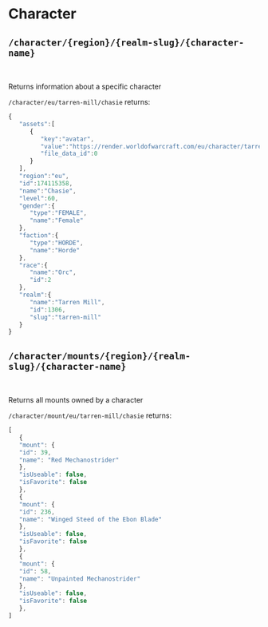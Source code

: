 # Character
## `/character/{region}/{realm-slug}/{character-name}`
<br/>

Returns information about a specific character

`/character/eu/tarren-mill/chasie` returns:

```js
{
   "assets":[
      {
         "key":"avatar",
         "value":"https://render.worldofwarcraft.com/eu/character/tarren-mill/30/174115358-avatar.jpg",
         "file_data_id":0
      }
   ],
   "region":"eu",
   "id":174115358,
   "name":"Chasie",
   "level":60,
   "gender":{
      "type":"FEMALE",
      "name":"Female"
   },
   "faction":{
      "type":"HORDE",
      "name":"Horde"
   },
   "race":{
      "name":"Orc",
      "id":2
   },
   "realm":{
      "name":"Tarren Mill",
      "id":1306,
      "slug":"tarren-mill"
   }
}
```

## `/character/mounts/{region}/{realm-slug}/{character-name}`
<br/>

Returns all mounts owned by a character

`/character/mount/eu/tarren-mill/chasie` returns:

```js
[
   {
   "mount": {
   "id": 39,
   "name": "Red Mechanostrider"
   },
   "isUseable": false,
   "isFavorite": false
   },
   {
   "mount": {
   "id": 236,
   "name": "Winged Steed of the Ebon Blade"
   },
   "isUseable": false,
   "isFavorite": false
   },
   {
   "mount": {
   "id": 58,
   "name": "Unpainted Mechanostrider"
   },
   "isUseable": false,
   "isFavorite": false
   },
]
```
